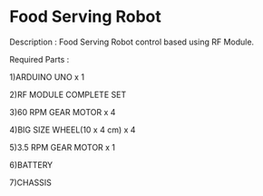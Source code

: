# Food Serving Robot
Description : Food Serving Robot control based using RF Module.

Required Parts :

1)ARDUINO UNO x 1

2)RF MODULE COMPLETE SET

3)60 RPM GEAR MOTOR x 4

4)BIG SIZE WHEEL(10 x 4 cm) x 4

5)3.5 RPM GEAR MOTOR x 1

6)BATTERY

7)CHASSIS

